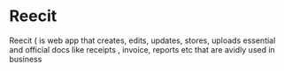 # Reecit
Reecit (  is web app that creates, edits, updates, stores, uploads essential and official docs like receipts , invoice, reports etc that are avidly used in business
